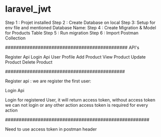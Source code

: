 # laravel_jwt

Step 1 : Projet installed 
Step 2 : Create Database on local
Step 3: Setup for env file and mentioned Database Name:
Step 4 : Create Migration & Model for Products Table
Step 5 : Run migration 
Step 6 : Import Postman Collection


#############################################
API's


Register Api 
Login Api
User Profile
Add Product
View Product
Update Product
Delete Product


############################################

Register api :
we are register the first user:

Login Api

Login for registered User, it will return access token,
without access token we can not login or any other action
access token is required for every action

#####################################################

Need to use access token in postman header

